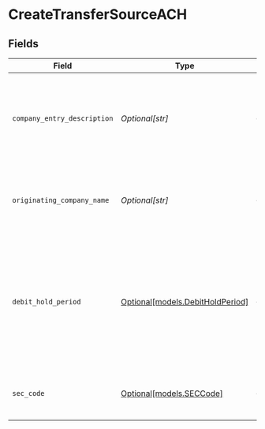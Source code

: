 # CreateTransferSourceACH


## Fields

| Field                                                                                                                                       | Type                                                                                                                                        | Required                                                                                                                                    | Description                                                                                                                                 | Example                                                                                                                                     |
| ------------------------------------------------------------------------------------------------------------------------------------------- | ------------------------------------------------------------------------------------------------------------------------------------------- | ------------------------------------------------------------------------------------------------------------------------------------------- | ------------------------------------------------------------------------------------------------------------------------------------------- | ------------------------------------------------------------------------------------------------------------------------------------------- |
| `company_entry_description`                                                                                                                 | *Optional[str]*                                                                                                                             | :heavy_minus_sign:                                                                                                                          | An optional override of the default NACHA company entry description for a transfer.                                                         | Gym dues                                                                                                                                    |
| `originating_company_name`                                                                                                                  | *Optional[str]*                                                                                                                             | :heavy_minus_sign:                                                                                                                          | An optional override of the default NACHA company name for a transfer.                                                                      | Whole Body Fit                                                                                                                              |
| `debit_hold_period`                                                                                                                         | [Optional[models.DebitHoldPeriod]](../models/debitholdperiod.md)                                                                            | :heavy_minus_sign:                                                                                                                          | An optional override of your default ACH hold period in banking days. The hold period must be longer than or equal to your default setting. | 2-days                                                                                                                                      |
| `sec_code`                                                                                                                                  | [Optional[models.SECCode]](../models/seccode.md)                                                                                            | :heavy_minus_sign:                                                                                                                          | Code used to identify the ACH authorization method.                                                                                         |                                                                                                                                             |
